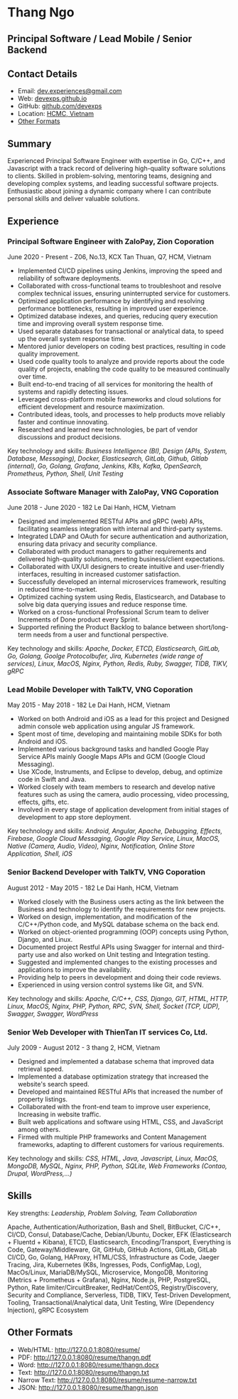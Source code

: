 # Thang Ngo

## Principal Software / Lead Mobile / Senior Backend

## Contact Details

* Email: [dev.experiences@gmail.com](mailto:dev.experiences@gmail.com)
* Web: [devexps.github.io](https://devexps.github.io)
* GitHub: [github.com/devexps](https://github.com/devexps)
* Location: [HCMC, Vietnam](https://en.wikipedia.org/wiki/Ho_Chi_Minh_City)
* [Other Formats](#other-formats)

## Summary

Experienced Principal Software Engineer with expertise in Go, C/C++, and Javascript with a track record of delivering high-quality software solutions to clients. Skilled in problem-solving, mentoring teams, designing and developing complex systems, and leading successful software projects. Enthusiastic about joining a dynamic company where I can contribute personal skills and deliver valuable solutions.


## Experience

### Principal Software Engineer with ZaloPay, Zion Coporation

June 2020 - Present - Z06, No.13, KCX Tan Thuan, Q7, HCM, Vietnam

* Implemented CI/CD pipelines using Jenkins, improving the speed and reliability of software deployments.
* Collaborated with cross-functional teams to troubleshoot and resolve complex technical issues, ensuring uninterrupted service for customers.
* Optimized application performance by identifying and resolving performance bottlenecks, resulting in improved user experience.
* Optimized database indexes, and queries, reducing query execution time and improving overall system response time.
* Used separate databases for transactional or analytical data, to speed up the overall system response time.
* Mentored junior developers on coding best practices, resulting in code quality improvement.
* Used code quality tools to analyze and provide reports about the code quality of projects, enabling the code quality to be measured continually over time.
* Built end-to-end tracing of all services for monitoring the health of systems and rapidly detecting issues.
* Leveraged cross-platform mobile frameworks and cloud solutions for efficient development and resource maximization.
* Contributed ideas, tools, and processes to help products move reliably faster and continue innovating.
* Researched and learned new technologies, be part of vendor discussions and product decisions.

Key technology and skills: _Business Intelligence (BI), Design (APIs, System, Database, Messaging), Docker, Elasticsearch, GitLab, Github, Gitlab (internal), Go, Golang, Grafana, Jenkins, K8s, Kafka, OpenSearch, Prometheus, Python, Shell, Unit Testing_

### Associate Software Manager with ZaloPay, VNG Coporation

June 2018 - June 2020 - 182 Le Dai Hanh, HCM, Vietnam

* Designed and implemented RESTful APIs and gRPC (web) APIs, facilitating seamless integration with internal and third-party systems.
* Integrated LDAP and OAuth for secure authentication and authorization, ensuring data privacy and security compliance.
* Collaborated with product managers to gather requirements and delivered high-quality solutions, meeting business/client expectations.
* Collaborated with UX/UI designers to create intuitive and user-friendly interfaces, resulting in increased customer satisfaction.
* Successfully developed an internal microservices framework, resulting in reduced time-to-market.
* Optimized caching system using Redis, Elasticsearch, and Database to solve big data querying issues and reduce response time.
* Worked on a cross-functional Professional Scrum team to deliver Increments of Done product every Sprint.
* Supported refining the Product Backlog to balance between short/long-term needs from a user and functional perspective.

Key technology and skills: _Apache, Docker, ETCD, Elasticsearch, GitLab, Go, Golang, Goolge Protocolbufer, Jira, Kubernetes (wide range of services), Linux, MacOS, Nginx, Python, Redis, Ruby, Swagger, TIDB, TIKV, gRPC_

### Lead Mobile Developer with TalkTV, VNG Coporation

May 2015 - May 2018 - 182 Le Dai Hanh, HCM, Vietnam

* Worked on both Android and iOS as a lead for this project and Designed admin console web application using angular JS framework.
* Spent most of time, developing and maintaining mobile SDKs for both Android and iOS.
* Implemented various background tasks and handled Google Play Service APIs mainly Google Maps APIs and GCM (Google Cloud Messaging).
* Use XCode, Instruments, and Eclipse to develop, debug, and optimize code in Swift and Java.
* Worked closely with team members to research and develop native features such as using the camera, audio processing, video processing, effects, gifts, etc.
* Involved in every stage of application development from initial stages of development to app store deployment.

Key technology and skills: _Android, Angular, Apache, Debugging, Effects, Firebase, Google Cloud Messaging, Google Play Service, Linux, MacOS, Native (Camera, Audio, Video), Nginx, Notification, Online Store Application, Shell, iOS_

### Senior Backend Developer with TalkTV, VNG Coporation

August 2012 - May 2015 - 182 Le Dai Hanh, HCM, Vietnam

* Worked closely with the Business users acting as the link between the Business and technology to identify the requirements for new projects.
* Worked on design, implementation, and modification of the C/C++/Python code, and MySQL database schema on the back end.
* Worked on object-oriented programming (OOP) concepts using Python, Django, and Linux.
* Documented project Restful APIs using Swagger for internal and third-party use and also worked on Unit testing and Integration testing.
* Suggested and implemented changes to the existing processes and applications to improve the availability.
* Providing help to peers in development and doing their code reviews.
* Experienced in using version control systems like Git, and SVN.

Key technology and skills: _Apache, C/C++, CSS, Django, GIT, HTML, HTTP, Linux, MacOS, Nginx, PHP, Python, RPC, SVN, Shell, Socket (TCP, UDP), Swagger, Swagger, WordPress_

### Senior Web Developer with ThienTan IT services Co, Ltd.

July 2009 - August 2012 - 3 thang 2, HCM, Vietnam

* Designed and implemented a database schema that improved data retrieval speed.
* Implemented a database optimization strategy that increased the website's search speed.
* Developed and maintained RESTful APIs that increased the number of property listings.
* Collaborated with the front-end team to improve user experience, Increasing in website traffic.
* Built web applications and software using HTML, CSS, and JavaScript among others.
* Firmed with multiple PHP frameworks and Content Management frameworks, adapting to different customers for various requirements.

Key technology and skills: _CSS, HTML, Java, Javascript, Linux, MacOS, MongoDB, MySQL, Nginx, PHP, Python, SQLite, Web Frameworks (Contao, Drupal, WordPress,...)_

## Skills

Key strengths: _Leadership, Problem Solving, Team Collaboration_

Apache, Authentication/Authorization, Bash and Shell, BitBucket, C/C++, CI/CD, Consul, Database/Cache, Debian/Ubuntu, Docker, EFK (Elasticsearch + Fluentd + Kibana), ETCD, Elasticsearch, Encoding/Transport, Everything is Code, Gateway/Middleware, Git, GitHub, GitHub Actions, GitLab, GitLab CI/CD, Go, Golang, HAProxy, HTML/CSS, Infrastructure as Code, Jaeger Tracing, Jira, Kubernetes (K8s, Ingresses, Pods, ConfigMap, Log), MacOs/Linux, MariaDB/MySQL, Microservice, MongoDB, Monitoring (Metrics + Prometheus + Grafana), Nginx, Node.js, PHP, PostgreSQL, Python, Rate limiter/CircuitBreaker, RedHat/CentOS, Registry/Discovery, Security and Compliance, Serverless, TIDB, TIKV, Test-Driven Development, Tooling, Transactional/Analytical data, Unit Testing, Wire (Dependency Injection), gRPC Ecosystem

## Other Formats

* Web/HTML: <http://127.0.0.1:8080/resume/>
* PDF: <http://127.0.0.1:8080/resume/thangn.pdf>
* Word: <http://127.0.0.1:8080/resume/thangn.docx>
* Text: <http://127.0.0.1:8080/resume/thangn.txt>
* Narrow Text: <http://127.0.0.1:8080/resume/resume-narrow.txt>
* JSON: <http://127.0.0.1:8080/resume/thangn.json>
